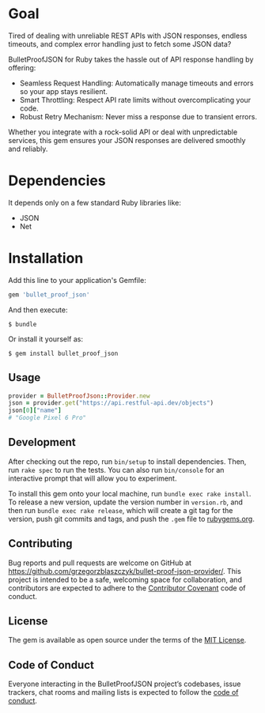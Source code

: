 # Goal

Tired of dealing with unreliable REST APIs with JSON responses, endless timeouts, and complex error handling just to fetch some JSON data?

BulletProofJSON for Ruby takes the hassle out of API response handling by offering:

* Seamless Request Handling: Automatically manage timeouts and errors so your app stays resilient.
* Smart Throttling: Respect API rate limits without overcomplicating your code.
* Robust Retry Mechanism: Never miss a response due to transient errors.

Whether you integrate with a rock-solid API or deal with unpredictable services, this gem ensures your JSON responses are delivered smoothly and reliably.

# Dependencies

It depends only on a few standard Ruby libraries like: 

* JSON
* Net

# Installation

Add this line to your application's Gemfile:

```ruby
gem 'bullet_proof_json'
```

And then execute:

    $ bundle

Or install it yourself as:

    $ gem install bullet_proof_json

## Usage

```ruby
provider = BulletProofJson::Provider.new
json = provider.get("https://api.restful-api.dev/objects")
json[0]["name"]
# "Google Pixel 6 Pro"
```

## Development

After checking out the repo, run `bin/setup` to install dependencies. Then, run `rake spec` to run the tests. You can also run `bin/console` for an interactive prompt that will allow you to experiment.

To install this gem onto your local machine, run `bundle exec rake install`. To release a new version, update the version number in `version.rb`, and then run `bundle exec rake release`, which will create a git tag for the version, push git commits and tags, and push the `.gem` file to [rubygems.org](https://rubygems.org).

## Contributing

Bug reports and pull requests are welcome on GitHub at https://github.com/grzegorzblaszczyk/bullet-proof-json-provider/. This project is intended to be a safe, welcoming space for collaboration, and contributors are expected to adhere to the [Contributor Covenant](http://contributor-covenant.org) code of conduct.

## License

The gem is available as open source under the terms of the [MIT License](https://opensource.org/licenses/MIT).

## Code of Conduct

Everyone interacting in the BulletProofJSON project’s codebases, issue trackers, chat rooms and mailing lists is expected to follow the [code of conduct](https://github.com/grzegorzblaszczyk/bullet-proof-json-provider//blob/master/CODE_OF_CONDUCT.md).

